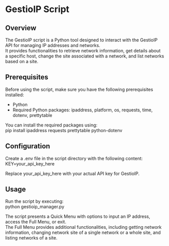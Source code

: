# GestioIP Script
## Overview
The GestioIP script is a Python tool designed to interact with the GestioIP API for managing IP addresses and networks.  
It provides functionalities to retrieve network information, get details about a specific host, change
the site associated with a network, and list networks based on a site.

## Prerequisites
Before using the script, make sure you have the following prerequisites installed:
- Python
- Required Python packages: ipaddress, platform, os, requests, time, dotenv, prettytable
  
You can install the required packages using:  
pip install ipaddress requests prettytable python-dotenv

## Configuration
Create a .env file in the script directory with the following content:  
KEY=your_api_key_here  

Replace your_api_key_here with your actual API key for GestioIP.

## Usage
Run the script by executing:  
python gestioip_manager.py  

The script presents a Quick Menu with options to input an IP address, access the Full Menu, or exit.  
The Full Menu provides additional functionalities, including getting network information, changing network site of a single network or a whole site, and listing networks of a site.
